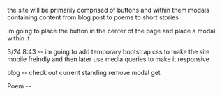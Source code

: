 







the site will be primarily comprised of buttons and within them modals containing content
from blog post to poems to short stories



im going to place the button in the center of the page
and place a modal within it



3/24 8:43  -- im going to add temporary bootstrap css to make the site mobile freindly and then later use media queries to make it responsive



<!-- STEPS -->
blog --
  check out current standing
  remove modal
  get

Poem --
  
